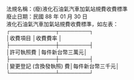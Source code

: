 法規名稱：(廢)液化石油氣汽車加氣站規費收費標準  
廢止日期：民國 88 年 01 月 30 日  
液化石油氣汽車加氣站規費收費標準，如左表：  
┌────────────┬────────┐  
│收費項目 │收費費率 │  
├────────────┼────────┤  
│許可執照費 │每件新台幣三萬元│  
├────────────┼────────┤  
│變更登記 (含換發執照) 費│每件新台幣三千元│  
└────────────┴────────┘  


